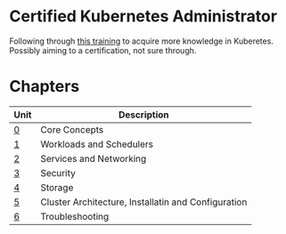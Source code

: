 # Certified Kubernetes Administrator

Following through [this training](https://www.udemy.com/course/certified-kubernetes-administrator)
to acquire more knowledge in Kuberetes. Possibly aiming to a certification, not sure through.

# Chapters

| Unit | Description |
|------|-------------|
|[0](.\0_core_concepts\README.md) | Core Concepts |
|[1](.\1_workloads_schedulers\README.md) | Workloads and Schedulers |
|[2](.\2_services_networking\README.md) | Services and Networking |
|[3](.\3_security\README.md) | Security |
|[4](.\4_storage\README.md) | Storage |
|[5](.\5_cluster_architecture_installation_config\README.md) | Cluster Architecture, Installatin and Configuration |
|[6](.\6_troubleshooting\README.md) | Troubleshooting |